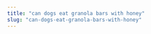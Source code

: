 ```yaml
---
title: "can dogs eat granola bars with honey"
slug: "can-dogs-eat-granola-bars-with-honey"
---
```


